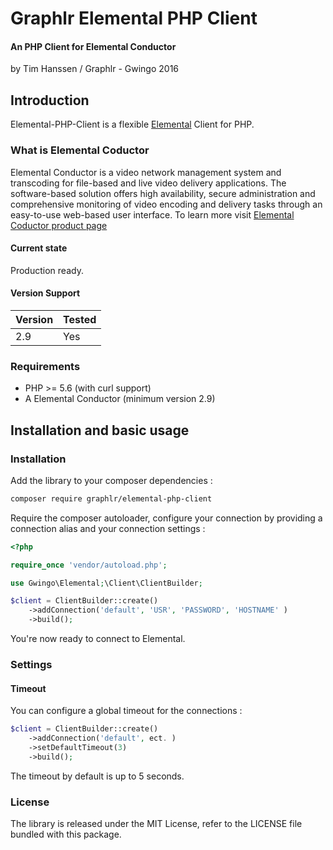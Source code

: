 # Graphlr Elemental PHP Client

#### An PHP Client for Elemental Conductor
by Tim Hanssen / Graphlr - Gwingo 2016

## Introduction

Elemental-PHP-Client is a flexible [Elemental](http://www.elementaltechnologies.com/) Client for PHP. 

### What is Elemental Coductor

Elemental Conductor is a video network management system and transcoding for file-based and live video delivery applications. The software-based solution offers high availability, secure administration and comprehensive monitoring of video encoding and delivery tasks through an easy-to-use web-based user interface. To learn more visit [Elemental Coductor product page](http://www.elementaltechnologies.com/products/elemental-conductor)

#### Current state

Production ready.

#### Version Support

| **Version** | **Tested**  |
|-------------|-------------|
| 2.9         |   Yes       |


### Requirements

* PHP >= 5.6 (with curl support)
* A Elemental Conductor (minimum version 2.9)


## Installation and basic usage

### Installation

Add the library to your composer dependencies :

```bash
composer require graphlr/elemental-php-client
```

Require the composer autoloader, configure your connection by providing a connection alias and your connection settings :

```php
<?php

require_once 'vendor/autoload.php';

use Gwingo\Elemental;\Client\ClientBuilder;

$client = ClientBuilder::create()
    ->addConnection('default', 'USR', 'PASSWORD', 'HOSTNAME' )
    ->build();
```

You're now ready to connect to Elemental.

### Settings

#### Timeout

You can configure a global timeout for the connections :

```php
$client = ClientBuilder::create()
    ->addConnection('default', ect. )
    ->setDefaultTimeout(3)
    ->build();
```

The timeout by default is up to 5 seconds.

### License

The library is released under the MIT License, refer to the LICENSE file bundled with this package.
